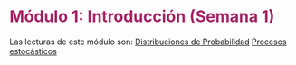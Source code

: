 # <span style="color:#A62465">Módulo 1: Introducción (Semana 1)</span>

Las lecturas de este módulo son:
[Distribuciones de Probabilidad](Distribuciones_mas_utilizadas.md)
[Procesos estocásticos](chapter1.md)

